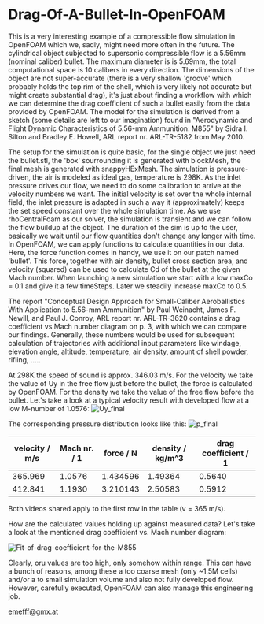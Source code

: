 # Drag-Of-A-Bullet-In-OpenFOAM
This is a very interesting example of a compressible flow simulation in OpenFOAM which we, sadly, might need more often in the future. The cylindrical object subjected to supersonic compressible flow is a 5.56mm (nominal caliber) bullet. The maximum diameter is is 5.69mm, the total computational space is 10 calibers in every direction. The dimensions of the object are not super-accurate (there is a very shallow 'groove' which probably holds the top rim of the shell, which is very likely not accurate but might create substantial drag), it's just about finding a workflow with which we can determine the drag coefficient of such a bullet easily from the data provided by OpenFOAM. 
The model for the simulation is derived from a sketch (some details are left to our imagination) found in "Aerodynamic and Flight Dynamic Characteristics of 5.56-mm Ammunition: M855" by Sidra I. Silton and Bradley E. Howell, ARL report nr. ARL-TR-5182 from May 2010. 

The setup for the simulation is quite basic, for the single object we just need the bullet.stl, the 'box' sourrounding it is generated with blockMesh, the final mesh is generated with snappyHExMesh.
The simulation is pressure-driven, the air is modeled as ideal gas, temperature is 298K. As the inlet pressure drives our flow, we need to do some calibration to arrive at the velocity numbers we want. The initial velocity is set over the whole internal field, the inlet pressure is adapted in such a way it (approximately) keeps the set speed constant over the whole simulation time. As we use rhoCentralFoam as our solver, the simulation is transient and we can follow the flow buildup at the object. The duration of the sim is up to the user, basically we wait until our flow quantities don't change any longer with time. In OpenFOAM, we can apply functions to calculate quantities in our data. Here, the force function comes in handy, we use it on our patch named 'bullet'. This force, together with air density, bullet cross section area, and velocity (squared) can be used to calculate Cd of the bullet at the given Mach number. When launching a new simulation we start with a low maxCo = 0.1 and give it a few timeSteps. Later we steadily increase maxCo to 0.5. 

The report "Conceptual Design Approach for Small-Caliber Aeroballistics With Application to 5.56-mm Ammunition" by Paul Weinacht, James F. Newill, and Paul J. Conroy, ARL report nr. ARL-TR-3620 contains a drag coefficient vs Mach number diagram on p. 3, with which we can compare our findings. Generally, these numbers would be used for subsequent calculation of trajectories with additional input parameters like windage, elevation angle, altitude, temperature, air density, amount of shell powder, rifling, .....

At 298K the speed of sound is approx. 346.03 m/s. For the velocity we take the value of Uy in the free flow just before the bullet, the force is calculated by OpenFOAM. For the density we take the value of the free flow before the bullet. 
Let's take a look at a typical velocity result with developed flow at a low M-number of 1.0576:
![Uy_final](https://github.com/user-attachments/assets/1d551f82-b4d4-4486-afaa-d23d3bdb8382)

The corresponding pressure distribution looks like this:
![p_final](https://github.com/user-attachments/assets/912dfb8e-6c19-4d18-b005-38df20b109f0)


| velocity / m/s | Mach nr. / 1 | force / N | density / kg/m^3 | drag coefficient / 1 |
| ------------- | ------------- | ------------- | ------------- | ------------- |
| 365.969  | 1.0576  | 1.434596 | 1.49364  | 0.5640  |
| 412.841  | 1.1930 | 3.210143  | 2.50583  | 0.5912  |

Both videos shared apply to the first row in the table (v = 365 m/s). 

How are the calculated values holding up against measured data? Let's take a look at the mentioned drag coefficient vs. Mach number diagram:

![Fit-of-drag-coefficient-for-the-M855](https://github.com/user-attachments/assets/71c09887-cc43-49e9-a14a-e33cfa78ed7b)

Clearly, oru values are too high, only somehow within range. This can have a bunch of reasons, among these a too coarse mesh (only ~1.5M cells) and/or a to small simulation volume and also not fully developed flow. 
However, carefully executed, OpenFOAM can also manage this engineering job.

emefff@gmx.at








